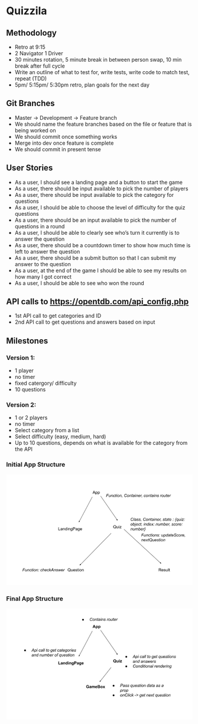 # Quizzila

## Methodology 
- Retro at 9:15
- 2 Navigator 1 Driver
- 30 minutes rotation, 5 minute break in between person swap, 10 min break after full cycle
- Write an outline of what to test for, write tests, write code to match test, repeat (TDD)
- 5pm/ 5:15pm/ 5:30pm retro, plan goals for the next day      
  
  
## Git Branches
- Master -> Development -> Feature branch
- We should name the feature branches based on the file or feature that is being worked on
- We should commit once something works
- Merge into dev once feature is complete
- We should commit in present tense


## User Stories
- As a user, I should see a landing page and a button to start the game
- As a user, there should be input available to pick the number of players 
- As a user, there should be input available to pick the category for questions 
- As a user, I should be able to choose the level of difficulty for the quiz questions
- As a user, there should be an input available to pick the number of questions in a round
- As a user, I should be able to clearly see who’s turn it currently is to answer the question
- As a user, there should be a countdown timer to show how much time is left to answer the question
- As a user, there should be a submit button so that I can submit my answer to the question
- As a user, at the end of the game I should be able to see my results on how many I got correct
- As a user, I should be able to see who won the round

## API calls to https://opentdb.com/api_config.php
- 1st API call to get categories and ID 
- 2nd API call to get questions and answers based on input

## Milestones 
### Version 1: 
- 1 player
- no timer
- fixed catergory/ difficulty
- 10 questions

### Version 2:
- 1 or 2 players
- no timer
- Select category from a list
- Select difficulty (easy, medium, hard)
- Up to 10 questions, depends on what is available for the category from the API

### Initial App Structure
![alt text](/map.jpg "App Tree")

### Final App Structure
![alt text](/final_map.jpg "App Tree Final")

